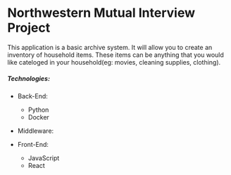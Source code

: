 # Northwestern Mutual Interview Project

This application is a basic archive system. It will allow you to create an inventory of household items. These items can be anything that you would like cateloged in your household(eg: movies, cleaning supplies, clothing).

##### Technologies:

* Back-End:
  * Python
  * Docker

* Middleware:
  

* Front-End:
  * JavaScript
  * React


